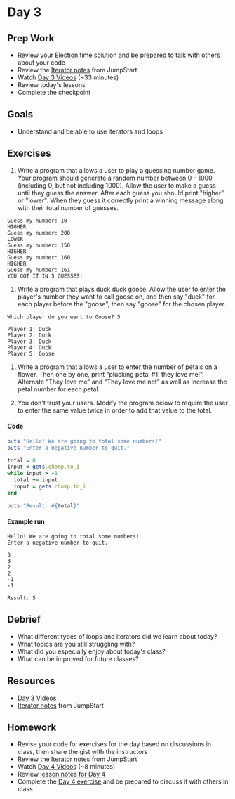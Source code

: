 # Day 3

## Prep Work

* Review your [Election time](https://github.com/Ada-Developers-Academy/jump-start/blob/master/learning-to-code/iterators/assignments/election.md) solution and be prepared to talk with others about your code
* Review the [Iterator notes](https://github.com/Ada-Developers-Academy/jump-start/tree/master/learning-to-code/iterators) from JumpStart
* Watch [Day 3 Videos](https://adaacademy.hosted.panopto.com/Panopto/Pages/Sessions/List.aspx?folderID=4bd4003b-ca01-4260-8e3e-86296c909339) (~33 minutes)
* Review today's lessons
* Complete the checkpoint

## Goals

* Understand and be able to use iterators and loops

## Exercises

1. Write a program that allows a user to play a guessing number game. Your program should generate a random number between 0 – 1000 (including 0, but not including 1000). Allow the user to make a guess until they guess the answer. After each guess you should print "higher" or "lower". When they guess it correctly print a winning message along with their total number of guesses.

```
Guess my number: 10
HIGHER
Guess my number: 200
LOWER
Guess my number: 150
HIGHER
Guess my number: 160
HIGHER
Guess my number: 161
YOU GOT IT IN 5 GUESSES!
```

1. Write a program that plays duck duck goose. Allow the user to enter the player's number they want to call goose on, and then say "duck" for each player before the "goose", then say "goose" for the chosen player.

```
Which player do you want to Goose? 5

Player 1: Duck
Player 2: Duck
Player 3: Duck
Player 4: Duck
Player 5: Goose
```

1. Write a program that allows a user to enter the number of petals on a flower. Then one by one, print “plucking petal #1: they love me!”. Alternate “They love me” and “They love me not” as well as increase the petal number for each petal.

1. You don't trust your users. Modify the program below to require the user to enter the same value twice in order to add that value to the total.

#### Code

```ruby
puts "Hello! We are going to total some numbers!"
puts "Enter a negative number to quit."

total = 0
input = gets.chomp.to_i
while input > -1
  total += input
  input = gets.chomp.to_i
end

puts "Result: #{total}"
```

#### Example run

```
Hello! We are going to total some numbers!
Enter a negative number to quit.

3
3
2
2
-1
-1

Result: 5
```

## Debrief

* What different types of loops and iterators did we learn about today?
* What topics are you still struggling with?
* What did you especially enjoy about today's class?
* What can be improved for future classes?

## Resources

* [Day 3 Videos](https://adaacademy.hosted.panopto.com/Panopto/Pages/Sessions/List.aspx?folderID=4bd4003b-ca01-4260-8e3e-86296c909339)
* [Iterator notes](https://github.com/Ada-Developers-Academy/jump-start/tree/master/learning-to-code/iterators) from JumpStart

## Homework

* Revise your code for exercises for the day based on discussions in class, then share the gist with the instructors
* Review the [Iterator notes](https://github.com/Ada-Developers-Academy/jump-start/tree/master/learning-to-code/iterators) from JumpStart
* Watch [Day 4 Videos](https://adaacademy.hosted.panopto.com/Panopto/Pages/Sessions/List.aspx?folderID=59509728-df2d-4580-9077-55ad28795a7f) (~8 minutes)
* Review [lesson notes for Day 4](../day4/readme.md#lessons)
* Complete the [Day 4 exercise](../day4/readme.md#exercise) and be prepared to discuss it with others in class